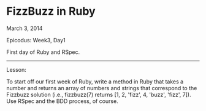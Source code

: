 FizzBuzz in Ruby
=============

March 3, 2014

Epicodus: Week3, Day1

First day of Ruby and RSpec.

**********
Lesson:

To start off our first week of Ruby, write a method in Ruby that takes a number and returns an array of numbers and strings that correspond to the Fizzbuzz solution (i.e., fizzbuzz(7) returns [1, 2, 'fizz', 4, 'buzz', 'fizz', 7]). 
Use RSpec and the BDD process, of course.
